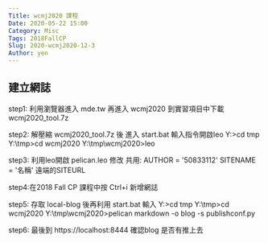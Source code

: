 ```yaml
---
Title: wcmj2020 課程
Date: 2020-05-22 15:00
Category: Misc
Tags: 2018FallCP
Slug: 2020-wcmj2020-12-3
Author: yen
---
```

建立網誌
----
step1: 利用瀏覽器進入 mde.tw 再進入 wcmj2020 到實習項目中下載  wcmj2020_tool.7z

step2: 解壓縮  wcmj2020_tool.7z 後 進入 start.bat 輸入指令開啟leo 
Y:\>cd tmp
Y:\tmp>cd wcmj2020
Y:\tmp\wcmj2020>leo

step3: 利用leo開啟 pelican.leo 修改
共用:
AUTHOR = '50833112'
SITENAME = '名稱'
遠端的SITEURL

step4:在2018 Fall CP 課程中按 Ctrl+i  新增網誌

step5: 存取 local-blog 後再利用 start.bat 輸入
Y:\>cd tmp
Y:\tmp>cd wcmj2020
Y:\tmp\wcmj2020>pelican markdown -o blog -s publishconf.py

step6: 最後到 https://localhost:8444 確認blog 是否有推上去

